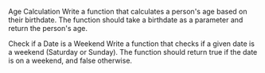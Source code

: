 Age Calculation
Write a function that calculates a person's age based on their birthdate. The function should take a birthdate as a parameter and return the person's age.


Check if a Date is a Weekend
Write a function that checks if a given date is a weekend (Saturday or Sunday). The function should return true if the date is on a weekend, and false otherwise.
